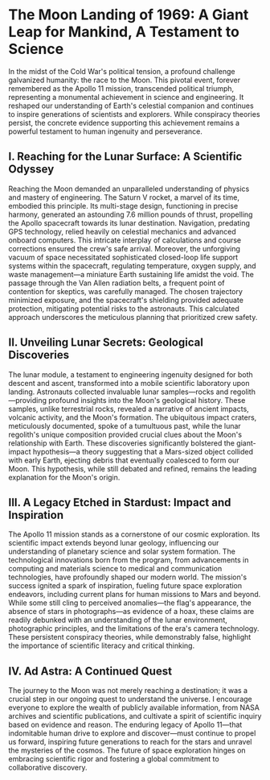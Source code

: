 # The Moon Landing of 1969: A Giant Leap for Mankind, A Testament to Science

In the midst of the Cold War's political tension, a profound challenge galvanized humanity: the race to the Moon. This pivotal event, forever remembered as the Apollo 11 mission, transcended political triumph, representing a monumental achievement in science and engineering. It reshaped our understanding of Earth's celestial companion and continues to inspire generations of scientists and explorers. While conspiracy theories persist, the concrete evidence supporting this achievement remains a powerful testament to human ingenuity and perseverance.

## I. Reaching for the Lunar Surface: A Scientific Odyssey

Reaching the Moon demanded an unparalleled understanding of physics and mastery of engineering. The Saturn V rocket, a marvel of its time, embodied this principle. Its multi-stage design, functioning in precise harmony, generated an astounding 7.6 million pounds of thrust, propelling the Apollo spacecraft towards its lunar destination.  Navigation, predating GPS technology, relied heavily on celestial mechanics and advanced onboard computers. This intricate interplay of calculations and course corrections ensured the crew's safe arrival.  Moreover, the unforgiving vacuum of space necessitated sophisticated closed-loop life support systems within the spacecraft, regulating temperature, oxygen supply, and waste management—a miniature Earth sustaining life amidst the void.  The passage through the Van Allen radiation belts, a frequent point of contention for skeptics, was carefully managed.  The chosen trajectory minimized exposure, and the spacecraft's shielding provided adequate protection, mitigating potential risks to the astronauts. This calculated approach underscores the meticulous planning that prioritized crew safety.

## II. Unveiling Lunar Secrets: Geological Discoveries

The lunar module, a testament to engineering ingenuity designed for both descent and ascent, transformed into a mobile scientific laboratory upon landing. Astronauts collected invaluable lunar samples—rocks and regolith—providing profound insights into the Moon's geological history.  These samples, unlike terrestrial rocks, revealed a narrative of ancient impacts, volcanic activity, and the Moon's formation.  The ubiquitous impact craters, meticulously documented, spoke of a tumultuous past, while the lunar regolith's unique composition provided crucial clues about the Moon's relationship with Earth.  These discoveries significantly bolstered the giant-impact hypothesis—a theory suggesting that a Mars-sized object collided with early Earth, ejecting debris that eventually coalesced to form our Moon. This hypothesis, while still debated and refined, remains the leading explanation for the Moon's origin.

## III.  A Legacy Etched in Stardust:  Impact and Inspiration

The Apollo 11 mission stands as a cornerstone of our cosmic exploration. Its scientific impact extends beyond lunar geology, influencing our understanding of planetary science and solar system formation.  The technological innovations born from the program, from advancements in computing and materials science to medical and communication technologies, have profoundly shaped our modern world.  The mission's success ignited a spark of inspiration, fueling future space exploration endeavors, including current plans for human missions to Mars and beyond.  While some still cling to perceived anomalies—the flag's appearance, the absence of stars in photographs—as evidence of a hoax, these claims are readily debunked with an understanding of the lunar environment, photographic principles, and the limitations of the era's camera technology. These persistent conspiracy theories, while demonstrably false, highlight the importance of scientific literacy and critical thinking.

## IV.  Ad Astra: A Continued Quest

The journey to the Moon was not merely reaching a destination; it was a crucial step in our ongoing quest to understand the universe.  I encourage everyone to explore the wealth of publicly available information, from NASA archives and scientific publications, and cultivate a spirit of scientific inquiry based on evidence and reason.  The enduring legacy of Apollo 11—that indomitable human drive to explore and discover—must continue to propel us forward, inspiring future generations to reach for the stars and unravel the mysteries of the cosmos.  The future of space exploration hinges on embracing scientific rigor and fostering a global commitment to collaborative discovery.

